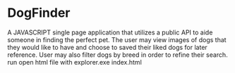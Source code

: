 # DogFinder
A JAVASCRIPT single page application that utilizes a public API to aide someone in finding the perfect pet.
The user may view images of dogs that they would like to have and choose to saved their liked dogs for later reference. User may also filter dogs by breed in order to refine their search.
run open html file with explorer.exe index.html
